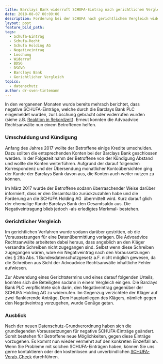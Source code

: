 ```yaml
---
title: Barclays Bank widerruft SCHUFA-Eintrag nach gerichtlichem Vergleich
date: 2018-08-07 00:00:00
description: Forderung bei der SCHUFA nach gerichtlichem Vergleich widerrufen.
layout: post
feature_bild_path:
tags:
  - Schufa-Eintrag
  - Schufa-Recht
  - Schufa Holding AG
  - Negativeintrag
  - Löschung
  - Widerruf
  - BDSG
  - DSGVO
  - Barclays Bank
  - Gerichtlicher Vergleich
topics:
  - datenschutz
author: dr-sven-tintemann
---
```


In den verganenen Monaten wurde bereits mehrach berichtet, dass negative SCHUFA-Einträge, welche durch die Barclays Bank PLC eingemeldet wurden, zur Löschung gebracht oder widerrufen wurden (siehe z.B. [Reaktion in Rekordzeit](https://advoadvice.de/blog/schufa-eintrag-der-barclays-bank-reaktion-in-rekordzeit/)). Erneut konnten die Advoadvice Rechtsanwälte nun einem Betroffenen helfen.

### Umschuldung und Kündigung

Anfang des Jahres 2017 wollte der Betroffene einige Kredite umschulden. Dazu sollten die entsprechenden Konten bei der Barclays Bank geschlossen werden. In der Folgezeit nahm der Betroffene von der Kündigung Abstand und wollte die Konten weiterführen. Aufgrund der darauf folgenden Korrespondenz und der Übersendung monatlicher Kontoübersichten ging der Kunde der Barclays Bank davon aus, die Konten auch weiter nutzen zu können.

Im März 2017 wurde der Betroffene sodann überraschender Weise darüber informiert, dass er den Gesamtsaldo zurückzuzahlen habe und die Forderung an die SCHUFA Holding AG  übermittelt wird. Kurz darauf glich der ehemalige Kunde Barclays Bank den Gesamtsaldo aus. Die Negativeintragung blieb jedoch -als erledigtes Merkmal- bestehen.

### Gerichtlicher Vergleich

Im gerichtlichen Verfahren wurde sodann darüber gestritten, ob die Voraussetzungen für eine Datenübermittlung vorlagen. Die Advoadvice Rechtsanwälte arbeiteten dabei heraus, dass angeblich an den Kläger versandte Schreiben nicht zugegangen sind. Selbst wenn diese Schreiben zugegangen wären, wäre ein Negativeintrag nach den Voraussetzungen des § 28a Abs. 1 Bundesdatenschutzgesetz a.F. nicht möglich gewesen, da die Schreiben aus Sicht der Advoadvice Rechtsanwälte inhaltliche Fehler aufwiesen.

Zur Abwendung eines Gerichtstermins und eines darauf folgenden Urteils, konnten sich die Beteiligten sodann in einem Vergleich einigen. Die Barclays Bank PLC verpflichtete sich darin, den Negativeintrag gegenüber der SCHUFA Holding AG zu widerrufen. Im Gegenzug verzichtete der Kläger auf zwei flankierende Anträge. Dem Hauptanliegen des Klägers, nämlich gegen den Negativeintrag vorzugehen, wurde Genüge getan.

### Ausblick

Nach der neuen Datenschutz-Grundverordnung haben sich die grundlegenden Voraussetzungen für negative SCHUFA-Einträge geändert. Somit bestehen für Betroffene neue Möglichkeiten, gegen diese Einträge vorzugehen. Es kommt nun wieder vermehrt auf den konkreten Einzelfall an. Wenn Sie Probleme mit solchen SCHUFA-Einträgen haben, können Sie uns gerne kontaktieren oder den kostenlosen und unverbindlichen [SCHUFA-Vorab-Check](https://advoadvice.de/schufa-beratung/) durchführen.
